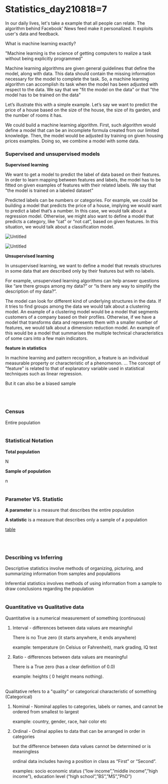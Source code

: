 # Statistics_day210818=7

In our daily lives, let's take a example that all people can relate. The algorithm behind Facebook' News feed make it personalized. It exploits user's data and feedback.

What is machine learning exactly?

"Machine learning is the science of getting computers to realize a task without being explicitly programmed"

Machine learning algorithms are given general guidelines that define the model, along with data. This data should contain the missing information necessary for the model to complete the task. So, a machine learning algorithm can accomplish its task when the model has been adjusted with respect to the data. We say that we "fit the model on the data" or that "the model has to be trained on the data"

Let’s illustrate this with a simple example. Let’s say we want to predict the price of a house based on the size of the house, the size of its garden, and the number of rooms it has.

We could build a machine learning algorithm. First, such algorithm would define a model that can be an incomplete formula created from our limited knowledge. Then, the model would be adjusted by training on given housing prices examples. Doing so, we combine a model with some data.

### Supervised and unsupervised models

**Supervised learning**

We want to get a model to predict the label of data based on their features. In order to learn mapping between features and labels, the model has to be fitted on given examples of features with their related labels. We say that "the model is trained on a labeled dataset"

Predicted labels can be numbers or categories. For example, we could be building a model that predicts the price of a house, implying we would want to predict a label that’s a number. In this case, we would talk about a regression model. Otherwise, we might also want to define a model that predicts a category, like “cat” or “not cat”, based on given features. In this situation, we would talk about a classification model.

![Untitled](https://s3-us-west-2.amazonaws.com/secure.notion-static.com/68b0bdc7-f725-4f60-9acc-caeea0cdb09a/Untitled.png)

![Untitled](https://s3-us-west-2.amazonaws.com/secure.notion-static.com/0aa6765e-8419-49cd-b404-59845fd2d2a8/Untitled.png)

**Unsupervised learning**

In unsupervised learning, we want to define a model that reveals structures in some data that are described only by their features but with no labels.

For example, unsupervised learning algorithms can help answer questions like “are there groups among my data?” or “is there any way to simplify the description of my data?”.

The model can look for different kind of underlying structures in the data. If it tries to find groups among the data we would talk about a clustering model. An example of a clustering model would be a model that segments customers of a company based on their profiles. Otherwise, if we have a model that transforms data and represents them with a smaller number of features, we would talk about a dimension reduction model. An example of this would be a model that summarises the multiple technical characteristics of some cars into a few main indicators.

**feature in statistics**

In machine learning and pattern recognition, a feature is an individual measurable property or characteristic of a phenomenon. ... The concept of "feature" is related to that of explanatory variable used in statistical techniques such as linear regression.

But it can also be a biased sample

</br></br>


### Census

Entire population
</br></br>


### Statistical Notation

**Total population**

N

**Sample of population**

n
</br></br>



### Parameter VS. Statistic

**A parameter** is a measure that describes the entire population

**A statistic** is a measure that describes only a sample of a population

[table](https://www.notion.so/dfbd8a117dc147a19b514eb0c555e5e5)

</br></br>


### Describing vs Inferring

Descriptive statistics involve methods of organizing, picturing, and summarizing information from samples and populations

Inferential statistics involves methods of using information from a sample to draw conclusions regarding the population
</br></br>



### Quantitative vs Qualitative data

Quantitative is a numerical measurement of something (continuous)

1. Interval - differences between data values are meaningful

    There is no True zero (it starts anywhere, it ends anywhere)

    example: temperature (in Celsius or Fahrenheit), mark grading, IQ test

2. Ratio - differences between data values are meaningful

    There is a True zero (has a clear definition of 0.0)

    example: heights ( 0 height means nothing).
</br></br>

Qualitative refers to a "quality" or categorical characteristic of something (Categorical)

1. Nominal - Nominal applies to categories, labels or names, and cannot be ordered from smallest to largest

    example: country, gender, race, hair color etc

2. Ordinal - Ordinal applies to data that can be arranged in order in categories

    but the difference between data values cannot be determined or is meaningless

    ordinal data includes having a position in class as “First” or “Second”.

    examples: socio economic status (“low income”,”middle income”,”high income”), education level  (“high school”,”BS”,”MS”,”PhD”)
